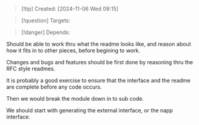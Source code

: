 
>[!tip] Created: [2024-11-06 Wed 09:15]

>[!question] Targets: 

>[!danger] Depends: 

Should be able to work thru what the readme looks like, and reason about how it fits in to other pieces, before begining to work.

Changes and bugs and features should be first done by reasoning thru the RFC style readmes.

It is probably a good exercise to ensure that the interface and the readme are complete before any code occurs.

Then we would break the module down in to sub code.

We should start with generating the external interface, or the napp interface.
